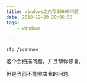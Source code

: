 ```yaml
---
title: windows之内存00000问题
date: 2018-12-29 20:06:53
tags:
	- windows

---
```




```
sfc /scannow
```

这个会扫描问题，并且帮你修复。

但是当前不能解决我的问题。

